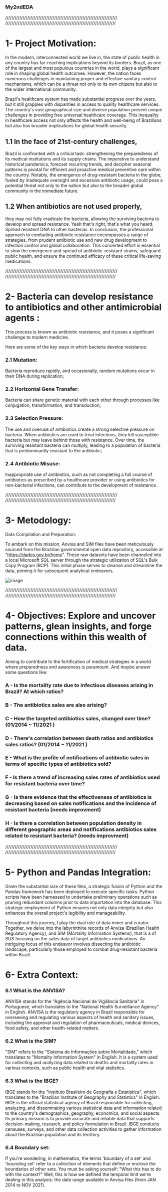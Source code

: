 ### My2ndEDA
///////////////////////////////////////////////////////////////////////
//////////////////////////////////////////////////////////////////////


# 1- Project Motivation:
In the modern, interconnected world we live in, the state of public health in any country has far-reaching implications beyond its borders. Brazil, as one of the largest and most populous countries in the world, plays a significant role in shaping global health outcomes. However, the nation faces numerous challenges in maintaining proper and effective sanitary control mechanisms, which can be a threat not only to its own citizens but also to the wider international community.

Brazil's healthcare system has made substantial progress over the years, but it still grapples with disparities in access to quality healthcare services. The country's vast geographical size and diverse population present unique challenges in providing free universal healthcare coverage. This inequality in healthcare access not only affects the health and well-being of Brazilians but also has broader implications for global health security.

## 1.1 In the face of 21st-century challenges,  
Brazil is confronted with a critical task: strengthening the preparedness of its medical institutions and its supply chains. The imperative to understand historical pandemics, forecast recurring trends, and decipher seasonal patterns is pivotal for efficient and proactive medical preventive care within the country. Notably, the emergence of drug-resistant bacteria in the globe, fueled by inadequate oversight and excessive antibiotic usage, could pose a potential threat not only to the nation but also to the broader global community in the immediate future.

## 1.2 When antibiotics are not used properly,
they may not fully eradicate the bacteria, allowing the surviving bacteria to develop and spread resistance. Yeah that's right, that's what you heard. Spread resistent DNA to other bacterias. 
In conclusion, the professional approach to combating antibiotic resistance encompasses a range of strategies, from prudent antibiotic use and new drug development to infection control and global collaboration. This concerted effort is essential to slow the emergence and spread of antibiotic-resistant strains, safeguard public health, and ensure the continued efficacy of these critical life-saving medications.

///////////////////////////////////////////////////////////////////////
//////////////////////////////////////////////////////////////////////
#  2- Bacteria can develop resistance to antibiotics and other antimicrobial agents : 
This process is known as antibiotic resistance, and it poses a significant challenge to modern medicine.

Here are some of the key ways in which bacteria develop resistance:  
### 2.1 Mutation: 
Bacteria reproduce rapidly, and occasionally, random mutations occur in their DNA during replication;  
### 2.2 Horizontal Gene Transfer: 
Bacteria can share genetic material with each other through processes like conjugation, transformation, and transduction;  
### 2.3 Selection Pressure: 
The use and overuse of antibiotics create a strong selective pressure on bacteria. When antibiotics are used to treat infections, they kill susceptible bacteria but may leave behind those with resistance. Over time, the surviving resistant bacteria can multiply, leading to a population of bacteria that is predominantly resistant to the antibiotic;  
### 2.4 Antibiotic Misuse: 
Inappropriate use of antibiotics, such as not completing a full course of antibiotics as prescribed by a healthcare provider or using antibiotics for non-bacterial infections, can contribute to the development of resistance. 





///////////////////////////////////////////////////////////////////////
//////////////////////////////////////////////////////////////////////
# 3- Metodology:



Data Compilation and Preparation: 


To embark on this mission, Anvisa and SIM files have been meticulously sourced from the Brazilian governmental open data repository, accessible at "https://dados.gov.br/home". These raw datasets have been channeled into a local Microsoft SQL server through the strategic utilization of SQL's Bulk Copy Program (BCP). This initial phase serves to cleanse and streamline the data, priming it for subsequent analytical endeavors.

![image](https://github.com/datajoedata/My2ndEDA/assets/116616136/e65af5bf-9ef8-47e5-aa2a-825dffa71142)



///////////////////////////////////////////////////////////////////////
//////////////////////////////////////////////////////////////////////

# 4- Objectives: Explore and uncover patterns, glean insights, and forge connections within this wealth of data.


Aiming to contribute to the fortification of medical strategies in a world where preparedness and awareness is paramount. And maybe answer some questions like: 

### A - Is the mortality rate due to infectious diseases arising in Brazil? At which ratios?

### B - The antibiotics sales are also arising? 

### C - How the targeted antibiotics sales, changed over time? (01/2014 ~ 11/2021 )

### D - There's correlation between death ratios and antibiotics sales ratios?   (01/2014 ~ 11/2021 )

### E - What is the profile of notifications of antibiotic sales in terms of specific types of antibiotics sold?

### F - Is there a trend of increasing sales rates of antibiotics used for resistant bacteria over time?

### G - Is there evidence that the effectiveness of antibiotics is decreasing based on sales notifications and the incidence of resistant bacteria     (needs improvment)

### H - Is there a correlation between population density in different geographic areas and notifications antibiotics sales related to resistant bacteria? (needs improvment)
 




///////////////////////////////////////////////////////////////////////
//////////////////////////////////////////////////////////////////////


# 5- Python and Pandas Integration:

Given the substantial size of these files, a strategic fusion of Python and the Pandas framework has been deployed to execute specific tasks. Python scripts have been harnessed to undertake preliminary operations such as pruning redundant columns prior to data importation into the database. This strategic employment of Python ensures not only data integrity but also enhances the overall project's legibility and manageability.

Throughout this journey, I play the dual role of data miner and curator. Together, we delve into the labyrinthine records of Anvisa (Brazilian Health Regulatory Agency), and SIM (Mortality Information Systems), that is a of SUS focusing on the sales data of target antibiotics medications. An intriguing focus of this endeavor involves dissecting the antibiotic landscape, particularly those employed to combat drug-resistant bacteria within Brazil.

# 6- Extra Context: 

### 6.1 What is the ANVISA?

ANVISA stands for the "Agência Nacional de Vigilância Sanitária" in Portuguese, which translates to the "National Health Surveillance Agency" in English. ANVISA is the regulatory agency in Brazil responsible for overseeing and regulating various aspects of health and sanitary issues, including the approval and regulation of pharmaceuticals, medical devices, food safety, and other health-related matters.
### 6.2 What is the SIM?   
"SIM" refers to the "Sistema de Informações sobre Mortalidade," which translates to "Mortality Information System" in English. It is a system used for collecting and analyzing data related to deaths and mortality rates in various contexts, such as public health and vital statistics.
### 6.3 What is the IBGE?   
IBGE stands for the "Instituto Brasileiro de Geografia e Estatística", which translates to the "Brazilian Institute of Geography and Statistics" in English. IBGE is the official statistical agency of Brazil responsible for collecting, analyzing, and disseminating various statistical data and information related to the country's demographics, geography, economics, and social aspects. Its primary mission is to provide accurate and reliable data that supports decision-making, research, and policy formulation in Brazil. IBGE conducts censuses, surveys, and other data collection activities to gather information about the Brazilian population and its territory.

### 6.4 Boundary set:   
If you're wondering, in mathematics, the terms 'boundary of a set' and 'bounding set' refer to a collection of elements that define or enclose the boundaries of other sets. You must be asking yourself: "What this has to do with the context?" Well, this is how we defined the temporal limit we're dealing in this analysis: the date range available in Anvisa files (from JAN 2014 to NOV 2021).

